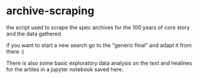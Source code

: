 # archive-scraping
the script used to scrape the spec archives for the 100 years of core story and the data gathered

if you want to start a new search go to the "generic final" and adapt it from there :)

There is also some basic exploratory data analysis on the text and healines for the artiles in a jupyter notebook saved here.
